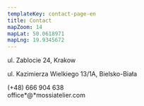 ```yaml
---
templateKey: contact-page-en
title: Contact
mapZoom: 14
mapLat: 50.0618971
mapLng: 19.9345672
---
```

ul. Zablocie 24, Krakow

ul. Kazimierza Wielkiego 13/1A, Bielsko-Biała

(+48) 666 904 638‬\
office*@*mossiatelier.com
